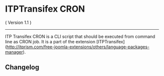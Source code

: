 ITPTransifex CRON
==========================
( Version 1.1 )
- - -

ITP Transifex CRON is a CLI script that should be executed from command line as CRON job. It is a part of the extension [ITPTransifex] (http://itprism.com/free-joomla-extensions/others/language-packages-manager).

Changelog
---------
